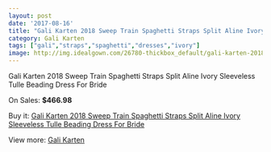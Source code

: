 ```yaml
---
layout: post
date: '2017-08-16'
title: "Gali Karten 2018 Sweep Train Spaghetti Straps Split Aline Ivory Sleeveless Tulle Beading Dress For Bride"
category: Gali Karten
tags: ["gali","straps","spaghetti","dresses","ivory"]
image: http://img.idealgown.com/26780-thickbox_default/gali-karten-2018-sweep-train-spaghetti-straps-split-aline-ivory-sleeveless-tulle-beading-dress-for-bride.jpg
---
```

Gali Karten 2018 Sweep Train Spaghetti Straps Split Aline Ivory Sleeveless Tulle Beading Dress For Bride

On Sales: **$466.98**
<a href="https://www.idealgown.com/en/gali-karten/10500-gali-karten-2018-sweep-train-spaghetti-straps-split-aline-ivory-sleeveless-tulle-beading-dress-for-bride.html"><amp-img layout="responsive" width="600" height="600" src="//img.idealgown.com/26780-thickbox_default/gali-karten-2018-sweep-train-spaghetti-straps-split-aline-ivory-sleeveless-tulle-beading-dress-for-bride.jpg" alt="Gali Karten 2018 Sweep Train Spaghetti Straps Split Aline Ivory Sleeveless Tulle Beading Dress For Bride 0" /></a>
<a href="https://www.idealgown.com/en/gali-karten/10500-gali-karten-2018-sweep-train-spaghetti-straps-split-aline-ivory-sleeveless-tulle-beading-dress-for-bride.html"><amp-img layout="responsive" width="600" height="600" src="//img.idealgown.com/26785-thickbox_default/gali-karten-2018-sweep-train-spaghetti-straps-split-aline-ivory-sleeveless-tulle-beading-dress-for-bride.jpg" alt="Gali Karten 2018 Sweep Train Spaghetti Straps Split Aline Ivory Sleeveless Tulle Beading Dress For Bride 1" /></a>
<a href="https://www.idealgown.com/en/gali-karten/10500-gali-karten-2018-sweep-train-spaghetti-straps-split-aline-ivory-sleeveless-tulle-beading-dress-for-bride.html"><amp-img layout="responsive" width="600" height="600" src="//img.idealgown.com/26784-thickbox_default/gali-karten-2018-sweep-train-spaghetti-straps-split-aline-ivory-sleeveless-tulle-beading-dress-for-bride.jpg" alt="Gali Karten 2018 Sweep Train Spaghetti Straps Split Aline Ivory Sleeveless Tulle Beading Dress For Bride 2" /></a>
<a href="https://www.idealgown.com/en/gali-karten/10500-gali-karten-2018-sweep-train-spaghetti-straps-split-aline-ivory-sleeveless-tulle-beading-dress-for-bride.html"><amp-img layout="responsive" width="600" height="600" src="//img.idealgown.com/26783-thickbox_default/gali-karten-2018-sweep-train-spaghetti-straps-split-aline-ivory-sleeveless-tulle-beading-dress-for-bride.jpg" alt="Gali Karten 2018 Sweep Train Spaghetti Straps Split Aline Ivory Sleeveless Tulle Beading Dress For Bride 3" /></a>
<a href="https://www.idealgown.com/en/gali-karten/10500-gali-karten-2018-sweep-train-spaghetti-straps-split-aline-ivory-sleeveless-tulle-beading-dress-for-bride.html"><amp-img layout="responsive" width="600" height="600" src="//img.idealgown.com/26782-thickbox_default/gali-karten-2018-sweep-train-spaghetti-straps-split-aline-ivory-sleeveless-tulle-beading-dress-for-bride.jpg" alt="Gali Karten 2018 Sweep Train Spaghetti Straps Split Aline Ivory Sleeveless Tulle Beading Dress For Bride 4" /></a>
<a href="https://www.idealgown.com/en/gali-karten/10500-gali-karten-2018-sweep-train-spaghetti-straps-split-aline-ivory-sleeveless-tulle-beading-dress-for-bride.html"><amp-img layout="responsive" width="600" height="600" src="//img.idealgown.com/26781-thickbox_default/gali-karten-2018-sweep-train-spaghetti-straps-split-aline-ivory-sleeveless-tulle-beading-dress-for-bride.jpg" alt="Gali Karten 2018 Sweep Train Spaghetti Straps Split Aline Ivory Sleeveless Tulle Beading Dress For Bride 5" /></a>

Buy it: [Gali Karten 2018 Sweep Train Spaghetti Straps Split Aline Ivory Sleeveless Tulle Beading Dress For Bride](https://www.idealgown.com/en/gali-karten/10500-gali-karten-2018-sweep-train-spaghetti-straps-split-aline-ivory-sleeveless-tulle-beading-dress-for-bride.html "Gali Karten 2018 Sweep Train Spaghetti Straps Split Aline Ivory Sleeveless Tulle Beading Dress For Bride")

View more: [Gali Karten](https://www.idealgown.com/en/148-gali-karten "Gali Karten")
